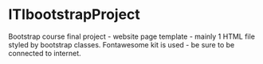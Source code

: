 # ITIbootstrapProject

Bootstrap course final project - website page template -  mainly 1 HTML file styled by bootstrap classes.
Fontawesome kit is used - be sure to be connected to internet.
